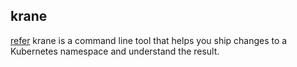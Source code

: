 ## krane
[refer](https://github.com/Shopify/krane)
krane is a command line tool that helps you ship changes to a Kubernetes namespace and understand the result. 


